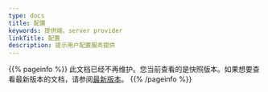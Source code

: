 ```yaml
---
type: docs
title: 配置
keywords: 提供端，server provider
linkTitle: 配置
description: 提示用户配置服务提供
---
```


{{% pageinfo %}} 此文档已经不再维护。您当前查看的是快照版本。如果想要查看最新版本的文档，请参阅[最新版本](/zh/docs3-v2/golang-sdk/tutorial/)。
{{% /pageinfo %}}